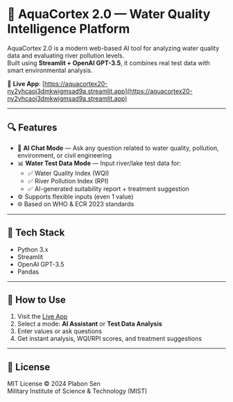 # 🌊 AquaCortex 2.0 — Water Quality Intelligence Platform

AquaCortex 2.0 is a modern web-based AI tool for analyzing water quality data and evaluating river pollution levels.  
Built using **Streamlit + OpenAI GPT-3.5**, it combines real test data with smart environmental analysis.

🔗 **Live App**: [https://aquacortex20-ny2yhcaoj3dmkwigmsad9a.streamlit.app](https://aquacortex20-ny2yhcaoj3dmkwigmsad9a.streamlit.app)

---

## 🔍 Features

- 💬 **AI Chat Mode** — Ask any question related to water quality, pollution, environment, or civil engineering  
- 📊 **Water Test Data Mode** — Input river/lake test data for:
  - ✅ Water Quality Index (WQI)
  - ✅ River Pollution Index (RPI)
  - ✅ AI-generated suitability report + treatment suggestion
- ⚙️ Supports flexible inputs (even 1 value)
- 🌐 Based on WHO & ECR 2023 standards

---

## 📁 Tech Stack

- Python 3.x
- Streamlit
- OpenAI GPT-3.5
- Pandas

---

## 📘 How to Use

1. Visit the [Live App](https://aquacortex20-ny2yhcaoj3dmkwigmsad9a.streamlit.app)
2. Select a mode: **AI Assistant** or **Test Data Analysis**
3. Enter values or ask questions
4. Get instant analysis, WQI/RPI scores, and treatment suggestions

---

## 📄 License

MIT License © 2024 Plabon Sen  
Military Institute of Science & Technology (MIST)
